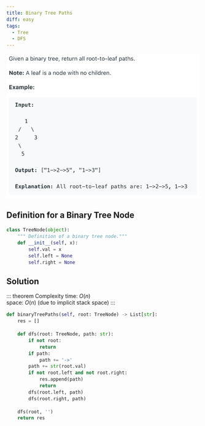 ```yaml
---
title: Binary Tree Paths
diff: easy
tags:
  - Tree
  - DFS
---
```


<img class="medium-zoom" src="/algo/binary-tree-paths.png" alt="https://leetcode.com/problems/binary-tree-paths">

## Definition for a Binary Tree Node

```py
class TreeNode(object):
    """ Definition of a binary tree node."""
    def __init__(self, x):
        self.val = x
        self.left = None
        self.right = None
```

## Solution

::: theorem Complexity
time: $O(n)$  
space: $O(n)$ (due to implicit stack space)
:::

```py
def binaryTreePaths(self, root: TreeNode) -> List[str]:
    res = []

    def dfs(root: TreeNode, path: str):
        if not root:
            return
        if path:
            path += '->'
        path += str(root.val)
        if not root.left and not root.right:
            res.append(path)
            return
        dfs(root.left, path)
        dfs(root.right, path)

    dfs(root, '')
    return res
```

